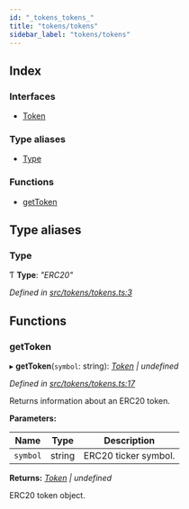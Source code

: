 ```yaml
---
id: "_tokens_tokens_"
title: "tokens/tokens"
sidebar_label: "tokens/tokens"
---
```


## Index

### Interfaces

* [Token](../interfaces/_tokens_tokens_.token.md)

### Type aliases

* [Type](_tokens_tokens_.md#type)

### Functions

* [getToken](_tokens_tokens_.md#gettoken)

## Type aliases

###  Type

Ƭ **Type**: *"ERC20"*

*Defined in [src/tokens/tokens.ts:3](https://github.com/comit-network/comit-js-sdk/blob/a4cf34a/src/tokens/tokens.ts#L3)*

## Functions

###  getToken

▸ **getToken**(`symbol`: string): *[Token](../interfaces/_tokens_tokens_.token.md) | undefined*

*Defined in [src/tokens/tokens.ts:17](https://github.com/comit-network/comit-js-sdk/blob/a4cf34a/src/tokens/tokens.ts#L17)*

Returns information about an ERC20 token.

**Parameters:**

Name | Type | Description |
------ | ------ | ------ |
`symbol` | string | ERC20 ticker symbol.  |

**Returns:** *[Token](../interfaces/_tokens_tokens_.token.md) | undefined*

ERC20 token object.
